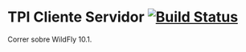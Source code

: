 TPI Cliente Servidor [![Build Status](https://travis-ci.org/Jokerwin/Compre-Nacional.svg?branch=master)](https://travis-ci.org/Jokerwin/Compre-Nacional)
===================

Correr sobre WildFly 10.1.

